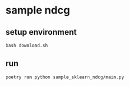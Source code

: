 # sample ndcg

## setup environment

```shell
bash download.sh
```

## run

```shell
poetry run python sample_sklearn_ndcg/main.py
```
